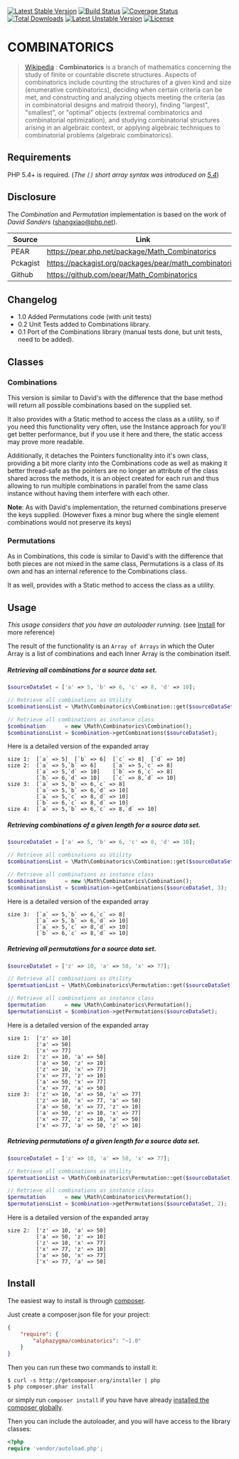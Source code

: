[![Latest Stable Version](https://poser.pugx.org/alphazygma/combinatorics/v/stable)](https://packagist.org/packages/alphazygma/combinatorics)
[![Build Status](https://travis-ci.org/alphazygma/Combinatorics.svg?branch=master)](https://travis-ci.org/alphazygma/Combinatorics)
[![Coverage Status](https://coveralls.io/repos/github/alphazygma/Combinatorics/badge.svg?branch=master)](https://coveralls.io/github/alphazygma/Combinatorics?branch=master)
[![Total Downloads](https://poser.pugx.org/alphazygma/combinatorics/downloads)](https://packagist.org/packages/alphazygma/combinatorics)
[![Latest Unstable Version](https://poser.pugx.org/alphazygma/combinatorics/v/unstable)](https://packagist.org/packages/alphazygma/combinatorics)
[![License](https://poser.pugx.org/alphazygma/combinatorics/license)](https://packagist.org/packages/alphazygma/combinatorics)



# COMBINATORICS

> [Wikipedia](https://en.wikipedia.org/wiki/Combinatorics) : **Combinatorics** is a branch of mathematics 
concerning the study of finite or countable discrete structures. Aspects of combinatorics include 
counting the structures of a given kind and size (enumerative combinatorics), deciding when certain 
criteria can be met, and constructing and analyzing objects meeting the criteria (as in combinatorial 
designs and matroid theory), finding "largest", "smallest", or "optimal" objects (extremal 
combinatorics and combinatorial optimization), and studying combinatorial structures arising in an 
algebraic context, or applying algebraic techniques to combinatorial problems (algebraic combinatorics).


## Requirements

PHP 5.4+ is required. (_The `[]` short array syntax was introduced on [5.4](http://php.net/manual/en/migration54.new-features.php>)_)


## Disclosure

The _Combination_ and _Permutation_ implementation is based on the work of _David Sanders_ (<shangxiao@php.net>).

Source   | Link
-------- | ---------------------------------------------------------
PEAR     | <https://pear.php.net/package/Math_Combinatorics>
Pckagist | <https://packagist.org/packages/pear/math_combinatorics>
Github   | <https://github.com/pear/Math_Combinatorics>


## Changelog
 - 1.0 Added Permutations code (with unit tests)
 - 0.2 Unit Tests added to Combinations library.
 - 0.1 Port of the Combinations library (manual tests done, but unit tests, need to be added).



## Classes

### Combinations

This version is similar to David's with the difference that the base method will return all possible 
combinations based on the supplied set.

It also provides with a Static method to access the class as a utility, so if you need this functionality 
very often, use the Instance approach for you'll get better performance, but if you use it here and 
there, the static access may prove more readable.

Additionally, it detaches the Pointers functionality into it's own class, providing a bit more 
clarity into the Combinations code as well as making it better thread-safe as the pointers are no 
longer an attribute of the class shared across the methods, it is an object created for each run and 
thus allowing to run multiple combinations in parallel from the same class instance without having 
them interfere with each other.

**Note**: As with David's implementation, the returned combinations preserve the keys supplied. (However 
fixes a minor bug where the single element combinations would not preserve its keys)


### Permutations

As in Combinations, this code is similar to David's with the difference that both pieces are not mixed 
in the same class, Permutations is a class of its own and has an internal reference to the Combinations class.

It as well, provides with a Static method to access the class as a utility.


## Usage

_This usage considers that you have an autoloader running_. (see [Install](#Install) for more reference)

The result of the functionality is an `Array of Arrays` in which the Outer Array is a list of combinations and each Inner Array is the combination itself.

##### Retrieving all combinations for a source data set.

```php
$sourceDataSet = ['a' => 5, 'b' => 6, 'c' => 8, 'd' => 10];

// Retrieve all combinations as Utility
$combinationsList = \Math\Combinatorics\Combination::get($sourceDataSet);

// Retrieve all combinations as instance class
$combination      = new \Math\Combinatorics\Combination();
$combinationsList = $combination->getCombinations($sourceDataSet);
```

Here is a detailed version of the expanded array

```
size 1:  [`a` => 5]  [`b` => 6]  [`c` => 8]  [`d` => 10] 
size 2:  [`a` => 5,`b` => 6]     [`a` => 5,`c` => 8]
         [`a` => 5,`d` => 10]    [`b` => 6,`c` => 8]
         [`b` => 6,`d` => 10]    [`c` => 8,`d` => 10] 
size 3:  [`a` => 5,`b` => 6,`c` => 8]
         [`a` => 5,`b` => 6,`d` => 10]
         [`a` => 5,`c` => 8,`d` => 10]
         [`b` => 6,`c` => 8,`d` => 10] 
size 4:  [`a` => 5,`b` => 6,`c` => 8,`d` => 10]
```

##### Retrieving combinations of a given length for a source data set.

```php
$sourceDataSet = ['a' => 5, 'b' => 6, 'c' => 8, 'd' => 10];

// Retrieve all combinations as Utility
$combinationsList = \Math\Combinatorics\Combination::get($sourceDataSet, 3);

// Retrieve all combinations as instance class
$combination      = new \Math\Combinatorics\Combination();
$combinationsList = $combination->getCombinations($sourceDataSet, 3);
```

Here is a detailed version of the expanded array

```
size 3:  [`a` => 5,`b` => 6,`c` => 8]
         [`a` => 5,`b` => 6,`d` => 10]
         [`a` => 5,`c` => 8,`d` => 10]
         [`b` => 6,`c` => 8,`d` => 10]
```


##### Retrieving all permutations for a source data set.

```php
$sourceDataSet = ['z' => 10, 'a' => 50, 'x' => 77];

// Retrieve all combinations as Utility
$permtuationList = \Math\Combinatorics\Permutation::get($sourceDataSet);

// Retrieve all combinations as instance class
$permutation      = new \Math\Combinatorics\Permutation();
$permutationsList = $combination->getPermutations($sourceDataSet);
```

Here is a detailed version of the expanded array

```
size 1:  ['z' => 10]
         ['a' => 50]
         ['x' => 77]
size 2:  ['z' => 10, 'a' => 50]
         ['a' => 50, 'z' => 10]
         ['z' => 10, 'x' => 77]
         ['x' => 77, 'z' => 10]
         ['a' => 50, 'x' => 77]
         ['x' => 77, 'a' => 50]
size 3:  ['z' => 10, 'a' => 50, 'x' => 77]
         ['z' => 10, 'x' => 77, 'a' => 50]
         ['a' => 50, 'x' => 77, 'z' => 10]
         ['a' => 50, 'z' => 10, 'x' => 77]
         ['x' => 77, 'z' => 10, 'a' => 50]
         ['x' => 77, 'a' => 50, 'z' => 10]
```

##### Retrieving permutations of a given length for a source data set.

```php
$sourceDataSet = ['z' => 10, 'a' => 50, 'x' => 77];

// Retrieve all combinations as Utility
$permtuationList = \Math\Combinatorics\Permutation::get($sourceDataSet, 2);

// Retrieve all combinations as instance class
$permutation      = new \Math\Combinatorics\Permutation();
$permutationsList = $combination->getPermutations($sourceDataSet, 2);
```

Here is a detailed version of the expanded array

```
size 2:  ['z' => 10, 'a' => 50]
         ['a' => 50, 'z' => 10]
         ['z' => 10, 'x' => 77]
         ['x' => 77, 'z' => 10]
         ['a' => 50, 'x' => 77]
         ['x' => 77, 'a' => 50]
```


## Install

The easiest way to install is through [composer](http://getcomposer.org).

Just create a composer.json file for your project:

```JSON
{
    "require": {
        "alphazygma/combinatorics": "~1.0"
    }
}
```

Then you can run these two commands to install it:

    $ curl -s http://getcomposer.org/installer | php
    $ php composer.phar install

or simply run `composer install` if you have have already [installed the composer globally](http://getcomposer.org/doc/00-intro.md#globally).

Then you can include the autoloader, and you will have access to the library classes:

```php
<?php
require 'vendor/autoload.php';
```
